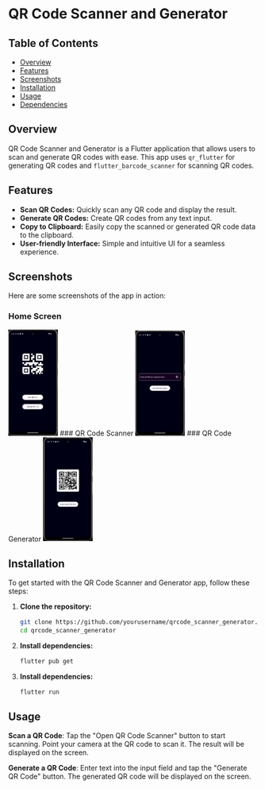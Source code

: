 # QR Code Scanner and Generator



## Table of Contents
- [Overview](#overview)
- [Features](#features)
- [Screenshots](#screenshots)
- [Installation](#installation)
- [Usage](#usage)
- [Dependencies](#dependencies)

## Overview

QR Code Scanner and Generator is a Flutter application that allows users to scan and generate QR codes with ease. This app uses `qr_flutter` for generating QR codes and `flutter_barcode_scanner` for scanning QR codes.

## Features

- **Scan QR Codes:** Quickly scan any QR code and display the result.
- **Generate QR Codes:** Create QR codes from any text input.
- **Copy to Clipboard:** Easily copy the scanned or generated QR code data to the clipboard.
- **User-friendly Interface:** Simple and intuitive UI for a seamless experience.

## Screenshots

Here are some screenshots of the app in action:

### Home Screen
<img src="screenshots/pic1.jpg" width="100" />
### QR Code Scanner
<img src="screenshots/pic2.jpg" width="100" />
### QR Code Generator
<img src="screenshots/pic3.jpg" width="100" />

## Installation

To get started with the QR Code Scanner and Generator app, follow these steps:

1. **Clone the repository:**
   ```sh
   git clone https://github.com/yourusername/qrcode_scanner_generator.git
   cd qrcode_scanner_generator

2. **Install dependencies:**
   ```sh
   flutter pub get

3. **Install dependencies:**
   ```sh
   flutter run

## Usage

**Scan a QR Code**: Tap the "Open QR Code Scanner" button to start scanning. Point your camera at the QR code to scan it. The result will be displayed on the screen.

**Generate a QR Code**: Enter text into the input field and tap the "Generate QR Code" button. The generated QR code will be displayed on the screen.

   
